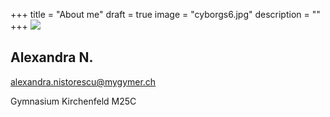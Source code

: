 +++
title = "About me"
draft = true
image = "cyborgs6.jpg"
description = ""
+++
![](/img/default-author.jpg)

## Alexandra N.

alexandra.nistorescu@mygymer.ch

Gymnasium Kirchenfeld M25C